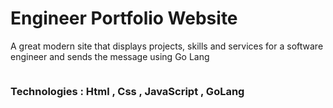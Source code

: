 <h1>Engineer Portfolio Website</h1>

<p>A great modern site that displays projects, skills and services for a
software engineer and sends the message using Go Lang</p>

<img src="https://i.postimg.cc/DfLSfF6K/project-16.png" alt="" />

<h3>Technologies : Html , Css , JavaScript , GoLang </h3>
